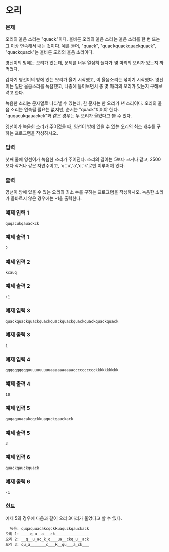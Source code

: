 # 오리

### 문제

오리의 울음 소리는 "quack"이다. 올바른 오리의 울음 소리는 울음 소리를 한 번 또는 그 이상 연속해서 내는 것이다. 예를 들어, "quack", "quackquackquackquack", "quackquack"는 올바른 오리의 울음 소리이다.

영선이의 방에는 오리가 있는데, 문제를 너무 열심히 풀다가 몇 마리의 오리가 있는지 까먹었다.

갑자기 영선이의 방에 있는 오리가 울기 시작했고, 이 울음소리는 섞이기 시작했다. 영선이는 일단 울음소리를 녹음했고, 나중에 들어보면서 총 몇 마리의 오리가 있는지 구해보려고 한다.

녹음한 소리는 문자열로 나타낼 수 있는데, 한 문자는 한 오리가 낸 소리이다. 오리의 울음 소리는 연속될 필요는 없지만, 순서는 "quack"이어야 한다. "quqacukqauackck"과 같은 경우는 두 오리가 울었다고 볼 수 있다.

영선이가 녹음한 소리가 주어졌을 때, 영선이 방에 있을 수 있는 오리의 최소 개수를 구하는 프로그램을 작성하시오.

### 입력

첫째 줄에 영선이가 녹음한 소리가 주어진다. 소리의 길이는 5보다 크거나 같고, 2500보다 작거나 같은 자연수이고, 'q','u','a','c','k'로만 이루어져 있다.

### 출력

영선이 방에 있을 수 있는 오리의 최소 수를 구하는 프로그램을 작성하시오. 녹음한 소리가 올바르지 않은 경우에는 -1을 출력한다.

### 예제 입력 1 

~~~
quqacukqauackck
~~~

### 예제 출력 1 

~~~
2
~~~

### 예제 입력 2 

~~~
kcauq
~~~

### 예제 출력 2 

~~~
-1
~~~

### 예제 입력 3 

~~~
quackquackquackquackquackquackquackquackquackquack
~~~

### 예제 출력 3 

~~~
1
~~~

### 예제 입력 4 

~~~
qqqqqqqqqquuuuuuuuuuaaaaaaaaaacccccccccckkkkkkkkkk
~~~

### 예제 출력 4 

~~~
10
~~~

### 예제 입력 5 

~~~
quqaquuacakcqckkuaquckqauckack
~~~

### 예제 출력 5 

~~~
3
~~~

### 예제 입력 6 

~~~
quackqauckquack
~~~

### 예제 출력 6 

~~~
-1
~~~

### 힌트

예제 5의 경우에 다음과 같이 오리 3마리가 울었다고 할 수 있다.

~~~
  녹음: quqaquuacakcqckkuaquckqauckack
오리 1: ____q_u__a___ck_______________
오리 2: __q__u_ac_k_q___ua__ckq_u__ack
오리 3: qu_a_______c___k__qu___a_ck___
~~~
